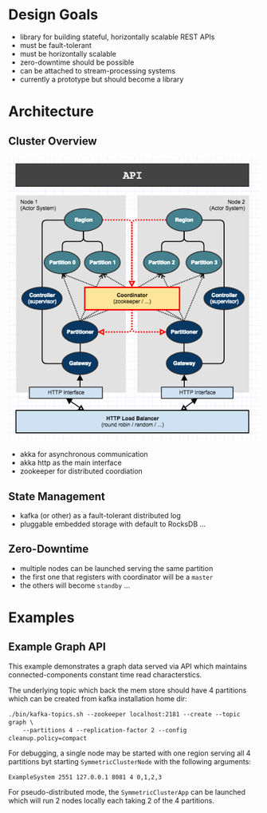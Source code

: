 # Design Goals 

 - library for building stateful, horizontally scalable REST APIs
 - must be fault-tolerant
 - must be horizontally scalable
 - zero-downtime should be possible
 - can be attached to stream-processing systems 
 - currently a prototype but should become a library 

# Architecture
 

## Cluster Overview

 ![Cluster Architecture](doc/ClusterArchitecture.png)

 - akka for asynchronous communication 
 - akka http as the main interface
 - zookeeper for distributed coordiation

## State Management 

 - kafka (or other) as a fault-tolerant distributed log 
 - pluggable embedded storage with default to RocksDB
...

## Zero-Downtime 

 - multiple nodes can be launched serving the same partition
 - the first one that registers with coordinator will be a `master`
 - the others will become `standby` 
... 



# Examples

## Example Graph API

This example demonstrates a graph data served via API which
maintains connected-components constant time read characterstics.

The underlying topic which back the mem store should have 4 
partitions which can be created from kafka installation home dir:
 
    ./bin/kafka-topics.sh --zookeeper localhost:2181 --create --topic graph \
        --partitions 4 --replication-factor 2 --config cleanup.policy=compact
    
For debugging, a single node may be started with one region
serving all 4 partitions byt starting `SymmetricClusterNode` with
the following arguments:

    ExampleSystem 2551 127.0.0.1 8081 4 0,1,2,3

For pseudo-distributed mode, the `SymmetricClusterApp` can be launched
which will run 2 nodes locally each taking 2 of the 4 partitions.


    